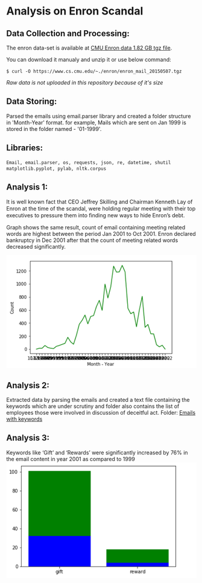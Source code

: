 # Analysis on Enron Scandal

## Data Collection and Processing:  
The enron data-set is available at [CMU Enron data 1.82 GB tgz file](https://www.cs.cmu.edu/~./enron/enron_mail_20150507.tgz).  

You can download it manualy and unzip it or use below command: 

    $ curl -O https://www.cs.cmu.edu/~./enron/enron_mail_20150507.tgz  
 _Raw data is not uploaded in this repository because of it's size_

## Data Storing: 
Parsed the emails using email.parser library and created a folder structure in 'Month-Year' format.
for example, Mails which are sent on Jan 1999 is stored in the folder named - '01-1999'.  

## Libraries:  

    Email, email.parser, os, requests, json, re, datetime, shutil
    matplotlib.pyplot, pylab, nltk.corpus

## Analysis 1:
It is well known fact that CEO Jeﬀrey Skilling and Chairman Kenneth Lay of Enron at the time of the scandal, were holding regular meeting with their top executives to pressure them into ﬁnding new ways to hide Enron’s debt.  

Graph shows the same result, count of email containing meeting related words are highest between the period Jan 2001 to Oct 2001. Enron declared bankruptcy in Dec 2001 after that the count of meeting related words decreased significantly. 

<img width="751" alt="Trend Analysis of emails" src="https://github.com/Anurag0212/exploratory-data-analysis-on-Enron-Scandal/blob/master/analysis_1.PNG">


## Analysis 2:  
Extracted data by parsing the emails and created a text file containing the keywords which are under scrutiny and folder also contains the list of employees those were involved in discussion of deceitful act. 
Folder: [Emails with keywords](https://github.com/Anurag0212/exploratory-data-analysis-on-Enron-Scandal/tree/master/Emails%20with%20Keywords)
  

## Analysis 3:  
Keywords like ‘Gift’ and ‘Rewards’ were significantly increased by 76% in the email content in year 2001 as compared to 1999
<img width="751" src="https://github.com/Anurag0212/exploratory-data-analysis-on-Enron-Scandal/blob/master/Analysis_3.PNG">




